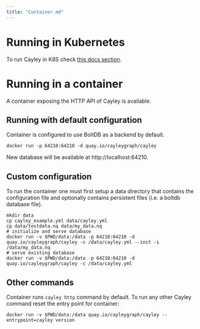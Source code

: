 ```yaml
---
title: "Container.md"
---
```

# Running in Kubernetes

To run Cayley in K8S check [this docs section](./k8s/k8s.md).

# Running in a container

A container exposing the HTTP API of Cayley is available.

## Running with default configuration

Container is configured to use BoltDB as a backend by default.

```
docker run -p 64210:64210 -d quay.io/cayleygraph/cayley
```

New database will be available at http://localhost:64210.

## Custom configuration

To run the container one must first setup a data directory that contains the configuration file and optionally contains persistent files (i.e. a boltdb database file).

```
mkdir data
cp cayley_example.yml data/cayley.yml
cp data/testdata.nq data/my_data.nq
# initialize and serve database
docker run -v $PWD/data:/data -p 64210:64210 -d quay.io/cayleygraph/cayley -c /data/cayley.yml --init -i /data/my_data.nq
# serve existing database
docker run -v $PWD/data:/data -p 64210:64210 -d quay.io/cayleygraph/cayley -c /data/cayley.yml
```

## Other commands

Container runs `cayley http` command by default. To run any other Cayley command reset the entry point for container:
```
docker run -v $PWD/data:/data quay.io/cayleygraph/cayley --entrypoint=cayley version
```